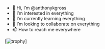 - 👋 Hi, I’m @anthonykgross
- 👀 I’m interested in everything
- 🌱 I’m currently learning everything
- 💞️ I’m looking to collaborate on everything
- 📫 How to reach me everywhere

[![trophy](https://github-profile-trophy.vercel.app/?username=anthonykgross&theme=gruvbox&rank=SECRET,SSS,SS,S,AAA,AA,A)]
<!---
anthonykgross/anthonykgross is a ✨ special ✨ repository because its `README.md` (this file) appears on your GitHub profile.
You can click the Preview link to take a look at your changes.
--->
